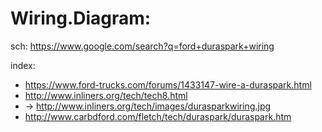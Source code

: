 # Wiring.Diagram:
sch: https://www.google.com/search?q=ford+duraspark+wiring

index:
- https://www.ford-trucks.com/forums/1433147-wire-a-duraspark.html
- http://www.inliners.org/tech/tech8.html
- -> http://www.inliners.org/tech/images/durasparkwiring.jpg
- http://www.carbdford.com/fletch/tech/duraspark/duraspark.htm
